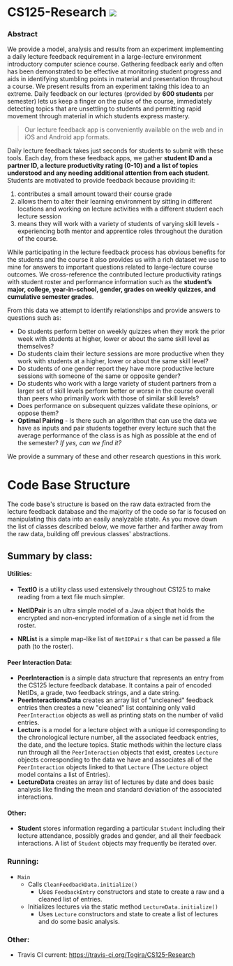 # CS125-Research ![](https://travis-ci.org/Togira/CS125-Research.svg)
### Abstract
We provide a model, analysis and results from an experiment implementing a daily lecture feedback requirement in a large-lecture environment introductory computer science course. Gathering feedback early and often has been demonstrated to be effective at monitoring student progress and aids in identifying stumbling points in material and presentation throughout a course. We present results from an experiment taking this idea to an extreme. Daily feedback on our lectures (provided by **600 students** per semester) lets us keep a finger on the pulse of the course, immediately detecting topics that are unsettling to students and permitting rapid movement through material in which students express mastery.

> Our lecture feedback app is conveniently available on the web and in iOS and Android app formats.

Daily lecture feedback takes just seconds for students to submit with these tools. Each day, from these feedback apps, we gather **student ID and a partner ID, a lecture productivity rating (0-10) and a list of topics understood and any needing additional attention from each student**. Students are motivated to provide feedback because providing it: 

1. contributes a small amount toward their course grade
2. allows them to alter their learning environment by sitting in different locations and working on lecture activities with a different student each lecture session
3. means they will work with a variety of students of varying skill levels - experiencing both mentor and apprentice roles throughout the duration of the course.
	
While participating in the lecture feedback process has obvious benefits for the students and the course it also provides us with a rich dataset we use to mine for answers to important questions related to large-lecture course outcomes. We cross-reference the contributed lecture productivity ratings with student roster and performance information such as the **student’s major, college, year-in-school, gender, grades on weekly quizzes, and cumulative semester grades**.

From this data we attempt to identify relationships and provide answers to questions such as:

* Do students perform better on weekly quizzes when they work the prior week with students at higher, lower or about the same skill level as themselves?
* Do students claim their lecture sessions are more productive when they work with students at a higher, lower or about the same skill level?
* Do students of one gender report they have more productive lecture sessions with someone of the same or opposite gender?
* Do students who work with a large variety of student partners from a larger set of skill levels perform better or worse in the course overall than peers who primarily work with those of similar skill levels?
* Does performance on subsequent quizzes validate these opinions, or oppose them?
* **Optimal Pairing** - Is there such an algorithm that can use the data we have as inputs and pair students together every lecture such that the average performance of the class is as high as possible at the end of the semester? _If yes, can we find it?_

We provide a summary of these and other research questions in this work.


# Code Base Structure
The code base's structure is based on the raw data extracted from the lecture feedback database and the majority of the code so far is focused on manipulating this data into an easily analyzable state.  As you move down the list of classes described below, we move farther and farther away from the raw data, building off previous classes' abstractions.

## Summary by class:
#### Utilities:
* **TextIO** is a utility class used extensively throughout CS125 to make reading from a text file much simpler.

* **NetIDPair** is an ultra simple model of a Java object that holds the encrypted and non-encrypted information of a single net id from the roster.
* **NRList** is a simple map-like list of `NetIDPair` s that can be passed a file path (to the roster).

#### Peer Interaction Data:
* **PeerInteraction** is a simple data structure that represents an entry from the CS125 lecture feedback database. It contains a pair of encoded NetIDs, a grade, two feedback strings, and a date string.
* **PeerInteractionsData** creates an array list of "uncleaned" feedback entries then creates a new "cleaned" list containing only valid `PeerInteraction` objects as well as printing stats on the number of valid entries.
* **Lecture** is a model for a lecture object with a unique id corresponding to the chronological lecture number, all the associated feedback entries, the date, and the lecture topics.  Static methods within the lecture class run through all the `PeerInteraction` objects that exist, creates `Lecture` objects corresponding to the data we have and associates all of the `PeerInteraction` objects linked to that `Lecture` (The `Lecture` object model contains a list of Entries).
* **LectureData** creates an array list of lectures by date and does basic analysis like finding the mean and standard deviation of the associated interactions.

#### Other:
* **Student** stores information regarding a particular `Student` including their lecture attendance, possibly grades and gender, and all their feedback interactions. A list of `Student` objects may frequently be iterated over.



### Running:
* `Main`
	* Calls `CleanFeedbackData.initialize()`
		* Uses `FeedbackEntry` constructors and state to create a raw and a cleaned list of entries.
	* Initializes lectures via the static method `LectureData.initialize()`
	 	* Uses `Lecture` constructors and state to create a list of lectures and do some basic analysis.

	
### Other:
* Travis CI current: https://travis-ci.org/Togira/CS125-Research
